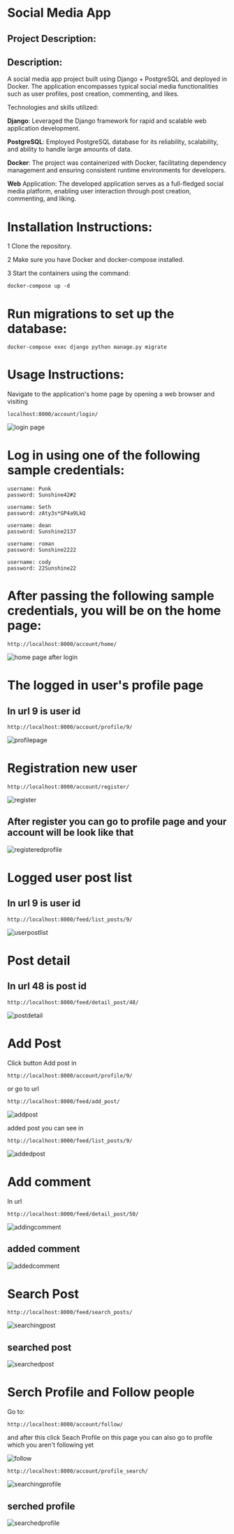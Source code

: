 # Social Media App
## Project Description:
## Description: 

A social media app project built using Django + PostgreSQL and deployed in Docker. The application encompasses typical social media functionalities such as user profiles, post creation, commenting, and likes.

Technologies and skills utilized:

**Django**: Leveraged the Django framework for rapid and scalable web application development.

**PostgreSQL**: Employed PostgreSQL database for its reliability, scalability, and ability to handle large amounts of data.

**Docker**: The project was containerized with Docker, facilitating dependency management and ensuring consistent runtime environments for developers.

**Web** Application: The developed application serves as a full-fledged social media platform, enabling user interaction through post creation, commenting, and liking.


# Installation Instructions:
1 Clone the repository.

2 Make sure you have Docker and docker-compose installed.

3 Start the containers using the command:
  
    docker-compose up -d

# Run migrations to set up the database:

    docker-compose exec django python manage.py migrate

# Usage Instructions:

Navigate to the application's home page by opening a web browser and visiting 

    localhost:8000/account/login/
  
  ![login page](https://github.com/MrW0ody/socialapp/assets/140981101/c2cacfca-9943-4ef6-9c9f-4ed2835e48b5)

    
# Log in using one of the following sample credentials:

    username: Punk
    password: Sunshine42#2
    
    username: Seth
    password: zAty3s*GP4a9LkQ
    
    username: dean
    password: Sunshine2137
    
    username: roman
    password: Sunshine2222
    
    username: cody
    password: 22Sunshine22

# After passing the following sample credentials, you will be on the home page:

    http://localhost:8000/account/home/

  ![home page after login](https://github.com/MrW0ody/socialapp/assets/140981101/8371f2b2-5329-41e8-a646-55964f72e9fb)

  
# The logged in user's profile page
## In url 9 is user id
  
    http://localhost:8000/account/profile/9/
    
  ![profilepage](https://github.com/MrW0ody/socialapp/assets/140981101/e0de1a68-dff4-433f-b4bd-7c26e02132e2)

# Registration new user

    http://localhost:8000/account/register/
  
  ![register](https://github.com/MrW0ody/socialapp/assets/140981101/c60c0c1f-f8ac-4b0f-9b95-22cdda3a5014)

## After register you can go to profile page and your account will be look like that
  ![registeredprofile](https://github.com/MrW0ody/socialapp/assets/140981101/62c9bbeb-1aea-45c1-b17a-65673efb5eb1)


# Logged user post list
## In url 9 is user id

    http://localhost:8000/feed/list_posts/9/
    
  ![userpostlist](https://github.com/MrW0ody/socialapp/assets/140981101/b5432737-b61d-4fe8-a286-b34208e23c0f)

# Post detail
## In url 48 is post id

    http://localhost:8000/feed/detail_post/48/
    
  ![postdetail](https://github.com/MrW0ody/socialapp/assets/140981101/1861cc9d-009c-456a-830a-088fe5189c7b)

# Add Post

Click button Add post in 
    
    http://localhost:8000/account/profile/9/  
or go to url 
    
    http://localhost:8000/feed/add_post/

  ![addpost](https://github.com/MrW0ody/socialapp/assets/140981101/5cad9fac-3a86-4ffc-93f2-0a9b969e8edc)

added post you can see in

    http://localhost:8000/feed/list_posts/9/

  ![addedpost](https://github.com/MrW0ody/socialapp/assets/140981101/ee54471f-5770-4d6e-baf7-aaf8473596f6)

# Add comment
In url

    http://localhost:8000/feed/detail_post/50/

  ![addingcomment](https://github.com/MrW0ody/socialapp/assets/140981101/1d4be56f-0142-4abf-9f85-a20a1110ef31)

## added comment  
  ![addedcomment](https://github.com/MrW0ody/socialapp/assets/140981101/84788dec-a32e-4283-a752-fb46e06f1e0e)

# Search Post

    http://localhost:8000/feed/search_posts/
    
  ![searchingpost](https://github.com/MrW0ody/socialapp/assets/140981101/cf02dfdb-5015-4c64-8ec8-593c72e0b70e)

## searched post  
  ![searchedpost](https://github.com/MrW0ody/socialapp/assets/140981101/7b8b90e7-1c54-4e50-ad86-cddebbfed476)

# Serch Profile and Follow people
Go to:

    http://localhost:8000/account/follow/
    
and after this click Seach Profile on this page you can also go to profile which you aren't following yet

![follow](https://github.com/MrW0ody/socialapp/assets/140981101/410b0ea6-ead7-4c0f-b817-a889354bafe0)

    http://localhost:8000/account/profile_search/
  ![searchingprofile](https://github.com/MrW0ody/socialapp/assets/140981101/348ffcf6-b10f-41d4-9502-d5a21185004d)

## serched profile  
  ![searchedprofile](https://github.com/MrW0ody/socialapp/assets/140981101/77465f08-7c9e-4844-a2eb-e3b9a0621f43)
